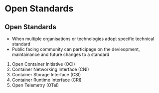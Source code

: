 # Open Standards

## Open Standards
- When multiple organisations or technologies adopt specific technical standard
- Public facing community can participage on the devleopment, maintainance and future changes to a standard

1. Open Container Initiative (OCI)
2. Container Networking Interface (CNI)
3. Container Storage Interface (CSI)
4. Container Runtime Interface (CRI)
5. Open Telemetry (OTel)
